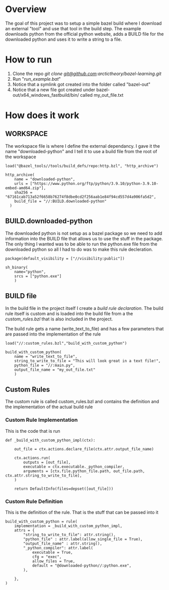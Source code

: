 # Overview
The goal of this project was to setup a simple bazel build where I download an external "tool" and use that tool in the build step. The example downloads python from the official python website, adds a BUILD file for the downloaded python and uses it to write a string to a file.

# How to run
1) Clone the repo _git clone git@github.com:arctictheory/bazel-learning.git_
2) Run "_run_example.bat_"
3) Notice that a symlink got created into the folder called "bazel-out"
4) Notice that a new file got created under bazel-out/x64_windows_fastbuild/bin/ called my_out_file.txt


# How does it work
## WORKSPACE
The workspace file is where I define the external dependancy. I gave it the name "downloaded-python" and I tell it to use a build file from the root of the workspace 
    
    load("@bazel_tools//tools/build_defs/repo:http.bzl", "http_archive")

    http_archive(
        name = "downloaded-python",
        urls = ["https://www.python.org/ftp/python/3.9.10/python-3.9.10-embed-amd64.zip"],
        sha256 = "67161cab713a52f6658b76274f8dbe0cd2f256aab1e84f94cd557d4a906fa5d2",
        build_file = "//:BUILD.downloaded-python"
      )
      
## BUILD.downloaded-python
The downloaded python is not setup as a bazel package so we need to add information into the BUILD file that allows us to use the stuff in the package. The only thing I  wanted was to be able to run the python.exe file from the downloaded python so all I had to do was to make this rule decleration. 

    package(default_visibility = ["//visibility:public"])

    sh_binary(
        name="python",
        srcs = ["python.exe"]
        )
 
 
## BUILD file
In the build file in the project itself I create a _build rule declaration_. The build rule itself is custom and is loaded into the build file from a the _custom_rules.bzl_ that is also included in the project.

The build rule gets a name (write_text_to_file) and has a few parameters that are passed into the implementation of the rule

    load("//:custom_rules.bzl","build_with_custom_python")

    build_with_custom_python(
        name = "write_text_to_file",
        string_to_write_to_file = "This will look great in a text file!",
        python_file = "//:main.py",
        output_file_name = "my_out_file.txt"
        )
        
## Custom Rules
The custom rule is called custom_rules.bzl and contains the definition and the implementation of the actual build rule

### Custom Rule Implementation
This is the code that is run

    def _build_with_custom_python_impl(ctx):

        out_file = ctx.actions.declare_file(ctx.attr.output_file_name)

        ctx.actions.run(
            outputs = [out_file],
            executable = ctx.executable._python_compiler,
            arguments = [ctx.file.python_file.path, out_file.path, ctx.attr.string_to_write_to_file],
        )

        return DefaultInfo(files=depset([out_file]))

### Custom Rule Definition
This is the definition of the rule. That is the stuff that can be passed into it

    build_with_custom_python = rule(
        implementation = _build_with_custom_python_impl,
        attrs = {
            "string_to_write_to_file": attr.string(),
            "python_file" : attr.label(allow_single_file = True),
            "output_file_name" : attr.string(),
            "_python_compiler": attr.label(
                executable = True,
                cfg = "exec",
                allow_files = True,
                default = "@downloaded-python//:python.exe",
            ),

        },
    )
    
